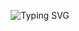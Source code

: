 <div align="center">

![Typing SVG](https://readme-typing-svg.demolab.com?font=Fira+Code&color=FFFFFF&size=24&duration=3500&pause=500&center=true&vCenter=true&width=500&lines=Grüß+di.;Merci.;No+a+feiner+Dog!&repeat=true)

</div>
